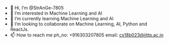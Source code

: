 - 👋 Hi, I’m @StrAnGe-7805
- 👀 I’m interested in Machine Learning and AI
- 🌱 I’m currently learning Machine Learning and AI
- 💞️ I’m looking to collaborate on Machine Learning, AI, Python and ReactJs.
- 📫 How to reach me ph_no: +916303207805  email: cs18b023@iittp.ac.in
